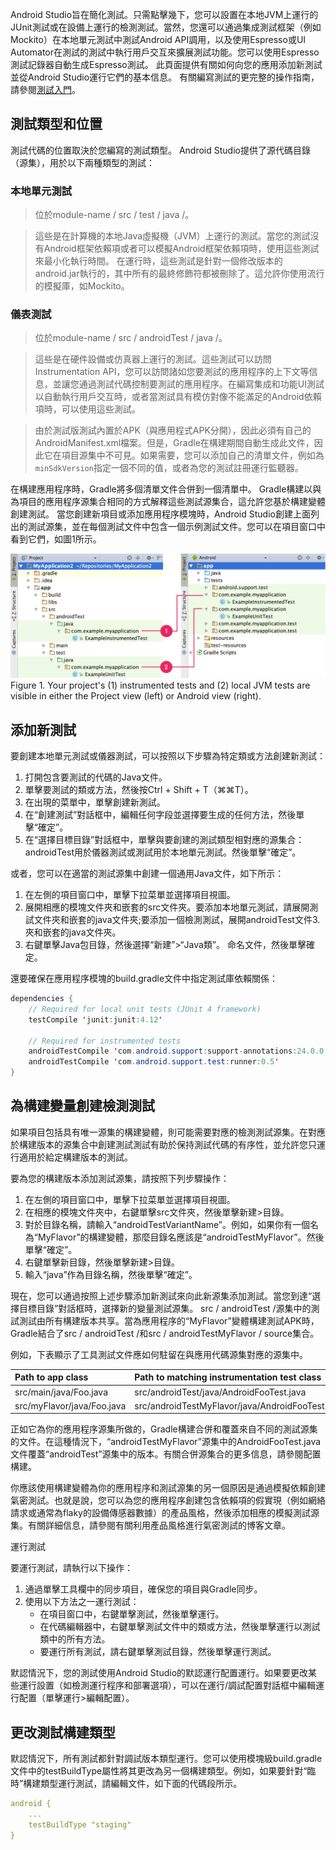 Android Studio旨在簡化測試。只需點擊幾下，您可以設置在本地JVM上運行的JUnit測試或在設備上運行的檢測測試。當然，您還可以通過集成測試框架（例如Mockito）在本地單元測試中測試Android API調用，以及使用Espresso或UI Automator在測試的測試中執行用戶交互來擴展測試功能。您可以使用Espresso測試記錄器自動生成Espresso測試。 此頁面提供有關如何向您的應用添加新測試並從Android Studio運行它們的基本信息。 有關編寫測試的更完整的操作指南，請參閱[測試入門](https://developer.android.com/training/testing/start/index.html)。

## 測試類型和位置 

測試代碼的位置取決於您編寫的測試類型。 Android Studio提供了源代碼目錄（源集），用於以下兩種類型的測試： 

### 本地單元測試 

>位於module-name / src / test / java /。 

>這些是在計算機的本地Java虛擬機（JVM）上運行的測試。當您的測試沒有Android框架依賴項或者可以模擬Android框架依賴項時，使用這些測試來最小化執行時間。 在運行時，這些測試是針對一個修改版本的android.jar執行的，其中所有的最終修飾符都被刪除了。這允許你使用流行的模擬庫，如Mockito。 

### 儀表測試 

>位於module-name / src / androidTest / java /。 

>這些是在硬件設備或仿真器上運行的測試。這些測試可以訪問Instrumentation API，您可以訪問諸如您要測試的應用程序的上下文等信息，並讓您通過測試代碼控制要測試的應用程序。在編寫集成和功能UI測試以自動執行用戶交互時，或者當測試具有模仿對像不能滿足的Android依賴項時，可以使用這些測試。 

>由於測試版測試內置於APK（與應用程式APK分開），因此必須有自己的AndroidManifest.xml檔案。但是，Gradle在構建期間自動生成此文件，因此它在項目源集中不可見。如果需要，您可以添加自己的清單文件，例如為`minSdkVersion`指定一個不同的值，或者為您的測試註冊運行監聽器。

在構建應用程序時，Gradle將多個清單文件合併到一個清單中。 Gradle構建以與為項目的應用程序源集合相同的方式解釋這些測試源集合，這允許您基於構建變體創建測試。 
當您創建新項目或添加應用程序模塊時，Android Studio創建上面列出的測試源集，並在每個測試文件中包含一個示例測試文件。您可以在項目窗口中看到它們，如圖1所示。

![.project-window-tests_2-2_2x.png](project-window-tests_2-2_2x.png)
Figure 1. Your project's (1) instrumented tests and (2) local JVM tests are visible in either the Project view (left) or Android view (right).


## 添加新測試

要創建本地單元測試或儀器測試，可以按照以下步驟為特定類或方法創建新測試： 
1. 打開包含要測試的代碼的Java文件。 
2. 單擊要測試的類或方法，然後按Ctrl + Shift + T（⌘⌘T）。 
3. 在出現的菜單中，單擊創建新測試。 
4. 在“創建測試”對話框中，編輯任何字段並選擇要生成的任何方法，然後單擊“確定”。 
5. 在“選擇目標目錄”對話框中，單擊與要創建的測試類型相對應的源集合：androidTest用於儀器測試或測試用於本地單元測試。然後單擊“確定”。 

或者，您可以在適當的測試源集中創建一個通用Java文件，如下所示： 

1. 在左側的項目窗口中，單擊下拉菜單並選擇項目視圖。 
2. 展開相應的模塊文件夾和嵌套的src文件夾。要添加本地單元測試，請展開測試文件夾和嵌套的java文件夾;要添加一個檢測測試，展開androidTest文件3. 夾和嵌套的java文件夾。 
4. 右鍵單擊Java包目錄，然後選擇“新建”>“Java類”。 命名文件，然後單擊確定。 

還要確保在應用程序模塊的build.gradle文件中指定測試庫依賴關係：

```java
dependencies {
    // Required for local unit tests (JUnit 4 framework)
    testCompile 'junit:junit:4.12'

    // Required for instrumented tests
    androidTestCompile 'com.android.support:support-annotations:24.0.0'
    androidTestCompile 'com.android.support.test:runner:0.5'
}
```
## 為構建變量創建檢測測試 

如果項目包括具有唯一源集的構建變體，則可能需要對應的檢測測試源集。在對應於構建版本的源集合中創建測試測試有助於保持測試代碼的有序性，並允許您只運行適用於給定構建版本的測試。 

要為您的構建版本添加測試源集，請按照下列步驟操作： 

1. 在左側的項目窗口中，單擊下拉菜單並選擇項目視圖。 
2. 在相應的模塊文件夾中，右鍵單擊src文件夾，然後單擊新建>目錄。 
3. 對於目錄名稱，請輸入“androidTestVariantName”。例如，如果你有一個名為“MyFlavor”的構建變體，那麼目錄名應該是“androidTestMyFlavor”。然後單擊“確定”。 
4. 右鍵單擊新目錄，然後單擊新建>目錄。 
5. 輸入“java”作為目錄名稱，然後單擊“確定”。 

現在，您可以通過按照上述步驟添加新測試來向此新源集添加測試。當您到達“選擇目標目錄”對話框時，選擇新的變量測試源集。 src / androidTest /源集中的測試測試由所有構建版本共享。當為應用程序的“MyFlavor”變體構建測試APK時，Gradle結合了src / androidTest /和src / androidTestMyFlavor / source集合。 

例如，下表顯示了工具測試文件應如何駐留在與應用代碼源集對應的源集中。

|Path to app class	|Path to matching instrumentation test class|
|:----|:----|
|src/main/java/Foo.java	|src/androidTest/java/AndroidFooTest.java|
|src/myFlavor/java/Foo.java	|src/androidTestMyFlavor/java/AndroidFooTest.java|

正如它為你的應用程序源集所做的，Gradle構建合併和覆蓋來自不同的測試源集的文件。在這種情況下，“androidTestMyFlavor”源集中的AndroidFooTest.java文件覆蓋“androidTest”源集中的版本。有關合併源集合的更多信息，請參閱配置構建。 

你應該使用構建變體為你的應用程序和測試源集的另一個原因是通過模擬依賴創建氣密測試。也就是說，您可以為您的應用程序創建包含依賴項的假實現（例如網絡請求或通常為flaky的設備傳感器數據）的產品風格，然後添加相應的模擬測試源集。有關詳細信息，請參閱有關利用產品風格進行氣密測試的博客文章。 

運行測試 

要運行測試，請執行以下操作： 
1. 通過單擊工具欄中的同步項目，確保您的項目與Gradle同步。 
2. 使用以下方法之一運行測試： 
    + 在項目窗口中，右鍵單擊測試，然後單擊運行。 
    + 在代碼編輯器中，右鍵單擊測試文件中的類或方法，然後單擊運行以測試類中的所有方法。 
    + 要運行所有測試，請右鍵單擊測試目錄，然後單擊運行測試。 

默認情況下，您的測試使用Android Studio的默認運行配置運行。如果要更改某些運行設置（如檢測運行程序和部署選項），可以在運行/調試配置對話框中編輯運行配置（單擊運行>編輯配置）。 

## 更改測試構建類型 

默認情況下，所有測試都針對調試版本類型運行。您可以使用模塊級build.gradle文件中的testBuildType屬性將其更改為另一個構建類型。例如，如果要針對“臨時”構建類型運行測試，請編輯文件，如下面的代碼段所示。

```yaml
android {
    ...
    testBuildType "staging"
}
```